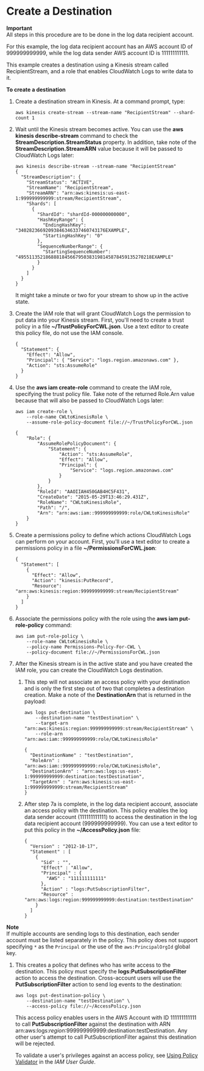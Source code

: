 # Create a Destination<a name="CreateDestination"></a>

**Important**  
All steps in this procedure are to be done in the log data recipient account\.

For this example, the log data recipient account has an AWS account ID of 999999999999, while the log data sender AWS account ID is 111111111111\.

 This example creates a destination using a Kinesis stream called RecipientStream, and a role that enables CloudWatch Logs to write data to it\. 

**To create a destination**

1. Create a destination stream in Kinesis\. At a command prompt, type:

   ```
   aws kinesis create-stream --stream-name "RecipientStream" --shard-count 1
   ```

1. Wait until the Kinesis stream becomes active\. You can use the **aws kinesis describe\-stream** command to check the **StreamDescription\.StreamStatus** property\. In addition, take note of the **StreamDescription\.StreamARN** value because it will be passed to CloudWatch Logs later:

   ```
   aws kinesis describe-stream --stream-name "RecipientStream"
   {
     "StreamDescription": {
       "StreamStatus": "ACTIVE",
       "StreamName": "RecipientStream",
       "StreamARN": "arn:aws:kinesis:us-east-1:999999999999:stream/RecipientStream",
       "Shards": [
         {
           "ShardId": "shardId-000000000000",
           "HashKeyRange": {
             "EndingHashKey": "34028236692093846346337460743176EXAMPLE",
             "StartingHashKey": "0"
           },
           "SequenceNumberRange": {
             "StartingSequenceNumber": "4955113521868881845667950383198145878459135270218EXAMPLE"
           }
         }
       ]
     }
   }
   ```

   It might take a minute or two for your stream to show up in the active state\.

1. Create the IAM role that will grant CloudWatch Logs the permission to put data into your Kinesis stream\. First, you'll need to create a trust policy in a file **\~/TrustPolicyForCWL\.json**\. Use a text editor to create this policy file, do not use the IAM console\.

   ```
   {
     "Statement": {
       "Effect": "Allow",
       "Principal": { "Service": "logs.region.amazonaws.com" },
       "Action": "sts:AssumeRole"
     }
   }
   ```

1. Use the **aws iam create\-role** command to create the IAM role, specifying the trust policy file\. Take note of the returned Role\.Arn value because that will also be passed to CloudWatch Logs later:

   ```
   aws iam create-role \
       --role-name CWLtoKinesisRole \
       --assume-role-policy-document file://~/TrustPolicyForCWL.json
   
   {
       "Role": {
           "AssumeRolePolicyDocument": {
               "Statement": {
                   "Action": "sts:AssumeRole",
                   "Effect": "Allow",
                   "Principal": {
                       "Service": "logs.region.amazonaws.com"
                   }
               }
           },
           "RoleId": "AAOIIAH450GAB4HC5F431",
           "CreateDate": "2015-05-29T13:46:29.431Z",
           "RoleName": "CWLtoKinesisRole",
           "Path": "/",
           "Arn": "arn:aws:iam::999999999999:role/CWLtoKinesisRole"
       }
   }
   ```

1. Create a permissions policy to define which actions CloudWatch Logs can perform on your account\. First, you'll use a text editor to create a permissions policy in a file **\~/PermissionsForCWL\.json**:

   ```
   {
     "Statement": [
       {
         "Effect": "Allow",
         "Action": "kinesis:PutRecord",
         "Resource": "arn:aws:kinesis:region:999999999999:stream/RecipientStream"
       }
     ]
   }
   ```

1. Associate the permissions policy with the role using the **aws iam put\-role\-policy** command:

   ```
   aws iam put-role-policy \
       --role-name CWLtoKinesisRole \
       --policy-name Permissions-Policy-For-CWL \
       --policy-document file://~/PermissionsForCWL.json
   ```

1. After the Kinesis stream is in the active state and you have created the IAM role, you can create the CloudWatch Logs destination\.

   1. This step will not associate an access policy with your destination and is only the first step out of two that completes a destination creation\. Make a note of the **DestinationArn** that is returned in the payload:

      ```
      aws logs put-destination \
          --destination-name "testDestination" \
          --target-arn "arn:aws:kinesis:region:999999999999:stream/RecipientStream" \
          --role-arn "arn:aws:iam::999999999999:role/CWLtoKinesisRole"
      
      {
        "DestinationName" : "testDestination",
        "RoleArn" : "arn:aws:iam::999999999999:role/CWLtoKinesisRole",
        "DestinationArn" : "arn:aws:logs:us-east-1:999999999999:destination:testDestination",
        "TargetArn" : "arn:aws:kinesis:us-east-1:999999999999:stream/RecipientStream"
      }
      ```

   1. After step 7a is complete, in the log data recipient account, associate an access policy with the destination\. This policy enables the log data sender account \(111111111111\) to access the destination in the log data recipient account \(999999999999\)\. You can use a text editor to put this policy in the **\~/AccessPolicy\.json** file:

      ```
      {
        "Version" : "2012-10-17",
        "Statement" : [
          {
            "Sid" : "",
            "Effect" : "Allow",
            "Principal" : {
              "AWS" : "111111111111"
            },
            "Action" : "logs:PutSubscriptionFilter",
            "Resource" : "arn:aws:logs:region:999999999999:destination:testDestination"
          }
        ]
      }
      ```
**Note**  
If multiple accounts are sending logs to this destination, each sender account must be listed separately in the policy\. This policy does not support specifying `*` as the `Principal` or the use of the `aws:PrincipalOrgId` global key\.

   1. This creates a policy that defines who has write access to the destination\. This policy must specify the **logs:PutSubscriptionFilter** action to access the destination\. Cross\-account users will use the **PutSubscriptionFilter** action to send log events to the destination:

      ```
      aws logs put-destination-policy \
          --destination-name "testDestination" \
          --access-policy file://~/AccessPolicy.json
      ```

      This access policy enables users in the AWS Account with ID 111111111111 to call **PutSubscriptionFilter** against the destination with ARN arn:aws:logs:*region*:999999999999:destination:testDestination\. Any other user's attempt to call PutSubscriptionFilter against this destination will be rejected\.

      To validate a user's privileges against an access policy, see [Using Policy Validator](https://docs.aws.amazon.com/IAM/latest/UserGuide/policies_policy-validator.html) in the *IAM User Guide*\.